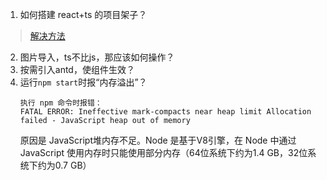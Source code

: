 1. 如何搭建 react+ts 的项目架子？
> [解决方法](https://www.cnblogs.com/feiyu159/p/14154963.html)
2. 图片导入，ts不比js，那应该如何操作？
3. 按需引入antd，使组件生效？
4. 运行`npm start`时报“内存溢出”？
    ```
    执行 npm 命令时报错：
    FATAL ERROR: Ineffective mark-compacts near heap limit Allocation failed - JavaScript heap out of memory
    ```
    原因是 JavaScript堆内存不足。Node 是基于V8引擎，在 Node 中通过 JavaScript 使用内存时只能使用部分内存（64位系统下约为1.4 GB，32位系统下约为0.7 GB）